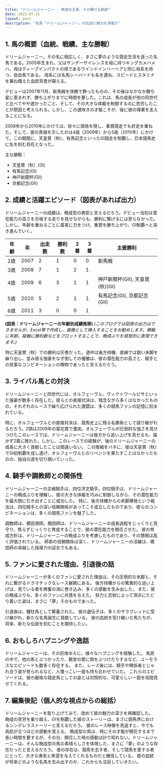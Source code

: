 ```yaml
---
title: "ドリームジャーニー - 晩成の王者、その輝ける軌跡"
date: 2025-07-21
layout: post
description: "名馬『ドリームジャーニー』の伝説と魅力を深堀り"
---
```


## 1. 馬の概要（血統、戦績、主な勝鞍）

ドリームジャーニー。その名に相応しく、まさに夢のような競走生活を送った名馬である。2005年生まれ、父はサンデーサイレンスを祖に持つキングカメハメハ、母はディープインパクトの母であるウインドインハーヘアと同じ母系を持つ、良血馬である。  母系には名馬シーバードも名を連ね、スピードとスタミナを兼ね備えた血統背景が窺える。

デビューは2007年11月、新馬戦を快勝で飾ったものの、その後はなかなか勝ち星に恵まれず、勝ち上がりまでに時間を要した。これは、馬の成長が他の同世代と比べてやや遅かったこと、そして、その大きな体躯を制御するのに苦労したことが原因と考えられる。しかし、この遅咲きの才能こそが、後に彼の偉業を支えることになる。

2008年から2010年にかけては、徐々に頭角を現し、重賞競走でも好走を重ねた。そして、彼の真価を示したのは4歳（2009年）から5歳（2010年）にかけて。この期間に、天皇賞（秋）、有馬記念といったGI競走を制覇し、日本競馬史に名を刻む存在となった。

主な勝鞍：

* 天皇賞（秋）(GI)
* 有馬記念(GI)
* 神戸新聞杯(GII)
* 京都記念(GII)


## 2. 成績と活躍エピソード（図表があれば出力）

ドリームジャーニーの成績は、晩成型の典型と言えるだろう。デビュー当初は潜在能力の高さを示唆する走りを見せながらも、勝利に繋げるには至らなかった。しかし、年齢を重ねるごとに着実に力をつけ、重賞を勝ち上がり、GI制覇へと突き進んでいく。

| 年齢 | 年 | 出走数 | 勝利数 | 2着 | 3着 | 主要勝利 |
|---|---|---|---|---|---|---|
| 2歳 | 2007 | 2 | 1 | 0 | 0 | 新馬戦 |
| 3歳 | 2008 | 7 | 1 | 2 | 1 |  |
| 4歳 | 2009 | 6 | 3 | 1 | 1 | 神戸新聞杯(GII), 天皇賞(秋)(GI) |
| 5歳 | 2010 | 5 | 2 | 1 | 1 | 有馬記念(GI), 京都記念(GII) |
| 6歳 | 2011 | 3 | 0 | 0 | 1 |  |


**(図表：ドリームジャーニーの年齢別成績推移)**  *(このブログでは図表の出力はできませんが、Excel等で作成し、画像として挿入することをお勧めします。横軸に年齢、縦軸に勝利数などをプロットすることで、晩成ぶりを視覚的に表現できます。)*


特に天皇賞（秋）での勝利は圧巻だった。道中は後方待機、直線では鋭い末脚を繰り出し、並み居る強豪をなぎ倒しての優勝は、彼の潜在能力の高さと、騎手との見事なコンビネーションの賜物であったと言えるだろう。


## 3. ライバル馬との対決

ドリームジャーニーと同世代には、オルフェーヴル、ヴィクトワールピサといった強豪が数多く存在した。彼らとの直接対決は、残念ながら多くはなかったものの、それぞれのレースで繰り広げられた激闘は、多くの競馬ファンの記憶に刻まれている。

特に、オルフェーヴルとの直接対決は、競馬史上に残る名勝負として語り継がれるだろう。2頭は2009年の菊花賞で激突。オルフェーヴルが圧倒的な強さを見せつけたこのレースでは、ドリームジャーニーは後方から追い上げを見せるも、届かず2着に敗れた。しかし、このレースでの経験が、後のドリームジャーニーの成長に大きく貢献したことは間違いない。  この敗戦をバネに、彼は天皇賞（秋）でGI初制覇を成し遂げ、オルフェーヴルとのリベンジを果たすことはなかったものの、独自の道を切り開いていった。


## 4. 騎手や調教師との関係性

ドリームジャーニーの主戦騎手は、四位洋文騎手。四位騎手は、ドリームジャーニーの晩成ぶりを理解し、彼の大きな体躯を巧みに制御しながら、その潜在能力を最大限に引き出すことに成功した。  特に、後方待機からの末脚爆発という戦法は、四位騎手との深い信頼関係があってこそ成立したものであり、彼らのコンビネーションは、多くの競馬ファンを魅了した。

調教師は、橋田満師。橋田師は、ドリームジャーニーの成長過程をじっくりと見守り、焦らずじっくりと育成することで、彼の潜在能力を開花させた。  彼の育成方針は、ドリームジャーニーの晩成ぶりを考慮したものであり、その慧眼は高く評価されている。  師弟の信頼関係は深く、ドリームジャーニーの活躍は、橋田師の卓越した指導力の証左でもある。


## 5. ファンに愛された理由、引退後の話

ドリームジャーニーが多くのファンに愛された理由は、その圧倒的な末脚と、それに繋がるドラマチックなレース展開にある。  後方待機からの驚異的な追い上げは、見ている者を興奮の渦に巻き込み、多くの感動を生み出した。  また、彼の晩成ぶりも、多くのファンに共感を与えた。  努力と忍耐によって頂点にたどり着いた姿は、まさに「夢」そのものであった。

引退後は、種牡馬として繋養された。  彼の遺伝子は、多くのサラブレッドに受け継がれ、新たな名馬誕生に貢献している。  彼の血統を受け継いだ馬たちが、将来、新たな伝説を刻むことを期待したい。


## 6. おもしろハプニングや逸話

ドリームジャーニーは、その巨体ゆえに、様々なハプニングを経験した。  馬房の中で、他の馬とぶつかったり、厩舎の壁に頭をぶつけたりするなど、ユーモラスなエピソードも数多く存在する。  また、レース後には、騎手や関係者とじゃれ合う姿が見られるなど、人懐っこい一面も持ち合わせていた。  これらのエピソードは、彼の厳格な競走馬としての姿とは対照的な、可愛らしい一面を垣間見せてくれる。


## 7. 編集後記（個人的な視点からの総括）

ドリームジャーニーを取り上げてみて、改めて彼の魅力の深さを再確認した。  晩成の苦労を乗り越え、GIを制覇した彼のストーリーは、まさに競馬界におけるシンデレラストーリーと言えるだろう。  彼のレース映像を見返すと、今でも鳥肌が立つほどの感動を覚える。  晩成型の馬は、時にその才能が開花するまで長い時間を要するが、その分、開花した時の感動は計り知れない。ドリームジャーニーは、そんな晩成型の馬の素晴らしさを体現した、まさに「夢」のような存在だったと言えるだろう。  彼の存在は、競馬を志す者、そして競馬を愛する者にとって、大きな勇気と希望を与えてくれるものだと確信している。  彼の血統が将来どのような名馬を生み出すのか、これからも注目していきたい。
